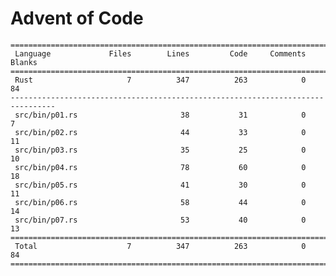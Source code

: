 # Advent of Code

    ================================================================================
     Language             Files        Lines         Code     Comments       Blanks
    ================================================================================
     Rust                     7          347          263            0           84
    --------------------------------------------------------------------------------
     src/bin/p01.rs                       38           31            0            7
     src/bin/p02.rs                       44           33            0           11
     src/bin/p03.rs                       35           25            0           10
     src/bin/p04.rs                       78           60            0           18
     src/bin/p05.rs                       41           30            0           11
     src/bin/p06.rs                       58           44            0           14
     src/bin/p07.rs                       53           40            0           13
    ================================================================================
     Total                    7          347          263            0           84
    ================================================================================
